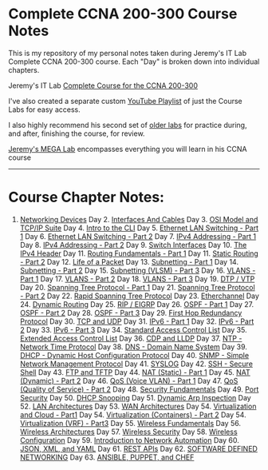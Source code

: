 # Complete CCNA 200-300 Course Notes

This is my repository of my personal notes taken during Jeremy's IT Lab Complete CCNA 200-300 course.
Each "Day" is broken down into individual chapters.

Jeremy's IT Lab [Complete Course for the CCNA 200-300](https://www.youtube.com/watch?v=H8W9oMNSuwo&list=PLxbwE86jKRgMpuZuLBivzlM8s2Dk5lXBQ) 

I've also created a separate custom [YouTube Playlist](https://www.youtube.com/watch?v=a1Im6GYaSno&list=PLeKkafR2n05H0FZNgcz2z56pMPooaskFr) of just the Course Labs for easy access.

I also highly recommend his second set of [older labs](https://www.youtube.com/watch?v=XgcGcrLKu1A&list=PLxbwE86jKRgMQ4HTuaJ7yQgA2BoNwY9ct) for practice during, and after, finishing the course, for review.

[Jeremy's MEGA Lab](https://www.youtube.com/watch?v=2p7-MluKAgE&list=PLeKkafR2n05G-C6sd19ZMKq7et__aDR1S) encompasses everything you will learn in his CCNA course

---

# Course Chapter Notes:

1. [Networking Devices](https://github.com/psaumur/CCNA/blob/main/Course_Notes/Network_Devices.md)
Day 2. [Interfaces And Cables](https://github.com/psaumur/CCNA/blob/main/Course_Notes/Interfaces_and_Cables.md) 
Day 3. [OSI Model and TCP/IP Suite](https://github.com/psaumur/CCNA/blob/main/Course_Notes/OSI_Model_TCPSuite.md)
Day 4. [Intro to the CLI](https://github.com/psaumur/CCNA/blob/main/Course_Notes/intro_to_cli.md)
Day 5. [Ethernet LAN Switching - Part 1](https://github.com/psaumur/CCNA/blob/main/Course_Notes/Ethernet_LAN_Switching_Part1.md)
Day 6. [Ethernet LAN Switching - Part 2](https://github.com/psaumur/CCNA/blob/main/Course_Notes/Ethernet_LAN_Switching_Part2.md)
Day 7. [IPv4 Addressing - Part 1](https://github.com/psaumur/CCNA/blob/main/Course_Notes/IPv4_Addressing_Part1.md)
Day 8. [IPv4 Addressing - Part 2](https://github.com/psaumur/CCNA/blob/main/Course_Notes/IPv4_Addressing_Part2.md)
Day 9. [Switch Interfaces](https://github.com/psaumur/CCNA/blob/main/Course_Notes/Switch_Interfaces.md)
Day 10. [The IPv4 Header](https://github.com/psaumur/CCNA/blob/main/Course_Notes/The_IPv4_Header.md)
Day 11. [Routing Fundamentals - Part 1](https://github.com/psaumur/CCNA/blob/main/Course_Notes/Routing_Fundamentals_Part1.md)
Day 11. [Static Routing - Part 2](https://github.com/psaumur/CCNA/blob/main/Course_Notes/Static_Routing_Part2.md)
Day 12. [Life of a Packet](https://github.com/psaumur/CCNA/blob/main/Course_Notes/Life_of_a_Packet.md)
Day 13. [Subnetting - Part 1](https://github.com/psaumur/CCNA/blob/main/Course_Notes/Subnetting_Part1.md)
Day 14. [Subnetting - Part 2](https://github.com/psaumur/CCNA/blob/main/Course_Notes/Subnetting_Part2.md)
Day 15. [Subnetting (VLSM) - Part 3](https://github.com/psaumur/CCNA/blob/main/Course_Notes/Subnetting_VLSM_Part3.md)
Day 16. [VLANS - Part 1](https://github.com/psaumur/CCNA/blob/main/Course_Notes/VLAN_Part1.md)
Day 17. [VLANS - Part 2](https://github.com/psaumur/CCNA/blob/main/Course_Notes/VLAN_Part2.md)
Day 18. [VLANS - Part 3](https://github.com/psaumur/CCNA/blob/main/Course_Notes/VLAN_Part3.md)
Day 19. [DTP / VTP](https://github.com/psaumur/CCNA/blob/main/Course_Notes/DTP_VTP.md)
Day 20. [Spanning Tree Protocol - Part 1](https://github.com/psaumur/CCNA/blob/main/Course_Notes/Spanning_Tree_Protocol_Part1.md)
Day 21. [Spanning Tree Protocol - Part 2](https://github.com/psaumur/CCNA/blob/main/Course_Notes/Spanning_Tree_Protocol_Part2.md)
Day 22. [Rapid Spanning Tree Protocol](https://github.com/psaumur/CCNA/blob/main/Course_Notes/Rapid_Spanning_Tree_Protocol.md)
Day 23. [Etherchannel](https://github.com/psaumur/CCNA/blob/main/Course_Notes/Etherchannel.md)
Day 24. [Dynamic Routing](https://github.com/psaumur/CCNA/blob/main/Course_Notes/DynamicRouting.md)
Day 25. [RIP / EIGRP](https://github.com/psaumur/CCNA/blob/main/Course_Notes/RIP_and_EIGRP.md)
Day 26. [OSPF - Part 1](https://github.com/psaumur/CCNA/blob/main/Course_Notes/OSPF_Part1.md)
Day 27. [OSPF - Part 2](https://github.com/psaumur/CCNA/blob/main/Course_Notes/OSPF_Part2.md)
Day 28. [OSPF - Part 3](https://github.com/psaumur/CCNA/blob/main/Course_Notes/OSPF_Part3.md)
Day 29. [First Hop Redundancy Protocol](https://github.com/psaumur/CCNA/blob/main/Course_Notes/First_Hop_Redundancy_Protocols.md)
Day 30. [TCP and UDP](https://github.com/psaumur/CCNA/blob/main/Course_Notes/TCP_and_UDP.md)
Day 31. [IPv6 - Part 1](https://github.com/psaumur/CCNA/blob/main/Course_Notes/IPv6_Part1.md)
Day 32. [IPv6 - Part 2](https://github.com/psaumur/CCNA/blob/main/Course_Notes/IPv6_Part2.md)
Day 33. [IPv6 - Part 3](https://github.com/psaumur/CCNA/blob/main/Course_Notes/IPv6_Part3.md)
Day 34. [Standard Access Control List](https://github.com/psaumur/CCNA/blob/main/Course_Notes/Standard_Access_Control_Lists.md)
Day 35. [Extended Access Control List](https://github.com/psaumur/CCNA/blob/main/Course_Notes/Extended_Access_Control_Lists.mdv)
Day 36. [CDP and LLDP](https://github.com/psaumur/CCNA/blob/main/Course_Notes/CDP_and_LLDP.md)
Day 37. [NTP - Network Time Protocol](https://github.com/psaumur/CCNA/blob/main/Course_Notes/NTP.md)
Day 38. [DNS - Domain Name System](https://github.com/psaumur/CCNA/blob/main/Course_Notes/DNS.md)
Day 39. [DHCP - Dynamic Host Configuration Protocol](https://github.com/psaumur/CCNA/blob/main/Course_Notes/DHCP.md)
Day 40. [SNMP - Simple Network Management Protocol](https://github.com/psaumur/CCNA/blob/main/Course_Notes/SNMP.md)
Day 41. [SYSLOG](https://github.com/psaumur/CCNA/blob/main/Course_Notes/SYSLOG.md)
Day 42. [SSH - Secure Shell](https://github.com/psaumur/CCNA/blob/main/Course_Notes/SSH.md)
Day 43. [FTP and TFTP](https://github.com/psaumur/CCNA/blob/main/Course_Notes/FTP_and_TFTP.md)
Day 44. [NAT (Static) - Part 1](https://github.com/psaumur/CCNA/blob/main/Course_Notes/NAT_Static_Part1.md)
Day 45. [NAT (Dynamic) - Part 2](https://github.com/psaumur/CCNA/blob/main/Course_Notes/NAT_Dynamic_Part2.md)
Day 46. [QoS (Voice VLAN) - Part 1](https://github.com/psaumur/CCNA/blob/main/Course_Notes/QoS_VoiceLan.md)
Day 47. [QoS (Quality of Service) - Part 2](https://github.com/psaumur/CCNA/blob/main/Course_Notes/QoS_Quality_of_Service.md)
Day 48. [Security Fundamentals](https://github.com/psaumur/CCNA/blob/main/Course_Notes/Security_Fundamentals.md)
Day 49. [Port Security](https://github.com/psaumur/CCNA/blob/main/Course_Notes/Port_Security.md)
Day 50. [DHCP Snooping](https://github.com/psaumur/CCNA/blob/main/Course_Notes/DHCP_Snooping.md)
Day 51. [Dynamic Arp Inspection](https://github.com/psaumur/CCNA/blob/main/Course_Notes/Dynamic_Arp_Inspection.md)
Day 52. [LAN Architectures](https://github.com/psaumur/CCNA/blob/main/Course_Notes/LAN_Architectures.md)
Day 53. [WAN Architectures](https://github.com/psaumur/CCNA/blob/main/Course_Notes/WAN_Architectures.md)
Day 54. [Virtualization and Cloud - Part1](https://github.com/psaumur/CCNA/blob/main/Course_Notes/Virtualizations_and_Cloud_Part1.md)
Day 54. [Virtualization (Containers) - Part 2](https://github.com/psaumur/CCNA/blob/main/Course_Notes/Virtualization_Containers.md)
Day 54. [Virtualization (VRF) - Part3](https://github.com/psaumur/CCNA/blob/main/Course_Notes/Virtualization_VRF_Part3.md)
Day 55. [Wireless Fundamentals](https://github.com/psaumur/CCNA/blob/main/Course_Notes/Wireless_Fundamentals.md)
Day 56. [Wireless Architectures](https://github.com/psaumur/CCNA/blob/main/Course_Notes/Wireless_Architecutres.md)
Day 57. [Wireless Security](https://github.com/psaumur/CCNA/blob/main/Course_Notes/Wireless_Security.md)
Day 58. [Wireless Configuration]()
Day 59. [Introduction to Network Automation]()
Day 60. [JSON, XML, and YAML]()
Day 61. [REST APIs]()
Day 62. [SOFTWARE DEFINED NETWORKING]()
Day 63. [ANSIBLE, PUPPET, and CHEF]()


